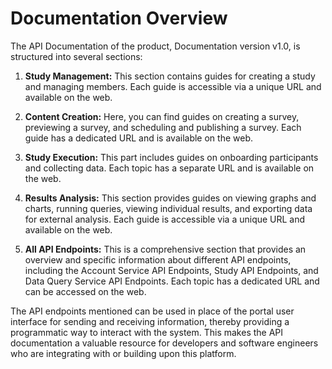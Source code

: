 
# Documentation Overview

The API Documentation of the product, Documentation version v1.0, is structured into several sections:

1. **Study Management:** This section contains guides for creating a study and managing members. Each guide is accessible via a unique URL and available on the web.

2. **Content Creation:** Here, you can find guides on creating a survey, previewing a survey, and scheduling and publishing a survey. Each guide has a dedicated URL and is available on the web.

3. **Study Execution:** This part includes guides on onboarding participants and collecting data. Each topic has a separate URL and is available on the web.

4. **Results Analysis:** This section provides guides on viewing graphs and charts, running queries, viewing individual results, and exporting data for external analysis. Each guide is accessible via a unique URL and available on the web.

5. **All API Endpoints:** This is a comprehensive section that provides an overview and specific information about different API endpoints, including the Account Service API Endpoints, Study API Endpoints, and Data Query Service API Endpoints. Each topic has a dedicated URL and can be accessed on the web.

The API endpoints mentioned can be used in place of the portal user interface for sending and receiving information, thereby providing a programmatic way to interact with the system. This makes the API documentation a valuable resource for developers and software engineers who are integrating with or building upon this platform.